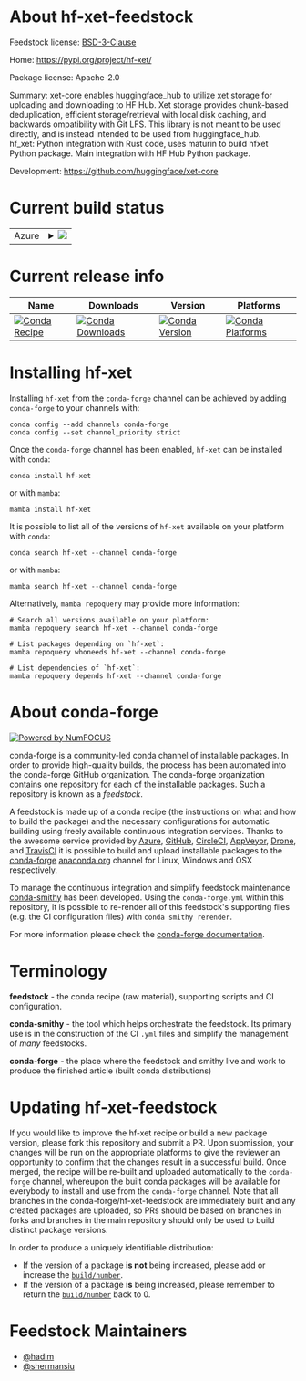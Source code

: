 About hf-xet-feedstock
======================

Feedstock license: [BSD-3-Clause](https://github.com/conda-forge/hf-xet-feedstock/blob/main/LICENSE.txt)

Home: https://pypi.org/project/hf-xet/

Package license: Apache-2.0

Summary: xet-core enables huggingface_hub to utilize xet storage for uploading and
downloading to HF Hub. Xet storage provides chunk-based deduplication,
efficient storage/retrieval with local disk caching, and backwards
ompatibility with Git LFS. This library is not meant to be used directly,
and is instead intended to be used from huggingface_hub.
<br/>
hf_xet: Python integration with Rust code, uses maturin to build hfxet
Python package. Main integration with HF Hub Python package.

Development: https://github.com/huggingface/xet-core

Current build status
====================


<table>
    
  <tr>
    <td>Azure</td>
    <td>
      <details>
        <summary>
          <a href="https://dev.azure.com/conda-forge/feedstock-builds/_build/latest?definitionId=25714&branchName=main">
            <img src="https://dev.azure.com/conda-forge/feedstock-builds/_apis/build/status/hf-xet-feedstock?branchName=main">
          </a>
        </summary>
        <table>
          <thead><tr><th>Variant</th><th>Status</th></tr></thead>
          <tbody><tr>
              <td>linux_64_python3.9.____cpython</td>
              <td>
                <a href="https://dev.azure.com/conda-forge/feedstock-builds/_build/latest?definitionId=25714&branchName=main">
                  <img src="https://dev.azure.com/conda-forge/feedstock-builds/_apis/build/status/hf-xet-feedstock?branchName=main&jobName=linux&configuration=linux%20linux_64_python3.9.____cpython" alt="variant">
                </a>
              </td>
            </tr><tr>
              <td>linux_aarch64_python3.9.____cpython</td>
              <td>
                <a href="https://dev.azure.com/conda-forge/feedstock-builds/_build/latest?definitionId=25714&branchName=main">
                  <img src="https://dev.azure.com/conda-forge/feedstock-builds/_apis/build/status/hf-xet-feedstock?branchName=main&jobName=linux&configuration=linux%20linux_aarch64_python3.9.____cpython" alt="variant">
                </a>
              </td>
            </tr><tr>
              <td>linux_ppc64le_python3.9.____cpython</td>
              <td>
                <a href="https://dev.azure.com/conda-forge/feedstock-builds/_build/latest?definitionId=25714&branchName=main">
                  <img src="https://dev.azure.com/conda-forge/feedstock-builds/_apis/build/status/hf-xet-feedstock?branchName=main&jobName=linux&configuration=linux%20linux_ppc64le_python3.9.____cpython" alt="variant">
                </a>
              </td>
            </tr><tr>
              <td>osx_64_python3.9.____cpython</td>
              <td>
                <a href="https://dev.azure.com/conda-forge/feedstock-builds/_build/latest?definitionId=25714&branchName=main">
                  <img src="https://dev.azure.com/conda-forge/feedstock-builds/_apis/build/status/hf-xet-feedstock?branchName=main&jobName=osx&configuration=osx%20osx_64_python3.9.____cpython" alt="variant">
                </a>
              </td>
            </tr><tr>
              <td>osx_arm64_python3.9.____cpython</td>
              <td>
                <a href="https://dev.azure.com/conda-forge/feedstock-builds/_build/latest?definitionId=25714&branchName=main">
                  <img src="https://dev.azure.com/conda-forge/feedstock-builds/_apis/build/status/hf-xet-feedstock?branchName=main&jobName=osx&configuration=osx%20osx_arm64_python3.9.____cpython" alt="variant">
                </a>
              </td>
            </tr><tr>
              <td>win_64_python3.9.____cpython</td>
              <td>
                <a href="https://dev.azure.com/conda-forge/feedstock-builds/_build/latest?definitionId=25714&branchName=main">
                  <img src="https://dev.azure.com/conda-forge/feedstock-builds/_apis/build/status/hf-xet-feedstock?branchName=main&jobName=win&configuration=win%20win_64_python3.9.____cpython" alt="variant">
                </a>
              </td>
            </tr>
          </tbody>
        </table>
      </details>
    </td>
  </tr>
</table>

Current release info
====================

| Name | Downloads | Version | Platforms |
| --- | --- | --- | --- |
| [![Conda Recipe](https://img.shields.io/badge/recipe-hf--xet-green.svg)](https://anaconda.org/conda-forge/hf-xet) | [![Conda Downloads](https://img.shields.io/conda/dn/conda-forge/hf-xet.svg)](https://anaconda.org/conda-forge/hf-xet) | [![Conda Version](https://img.shields.io/conda/vn/conda-forge/hf-xet.svg)](https://anaconda.org/conda-forge/hf-xet) | [![Conda Platforms](https://img.shields.io/conda/pn/conda-forge/hf-xet.svg)](https://anaconda.org/conda-forge/hf-xet) |

Installing hf-xet
=================

Installing `hf-xet` from the `conda-forge` channel can be achieved by adding `conda-forge` to your channels with:

```
conda config --add channels conda-forge
conda config --set channel_priority strict
```

Once the `conda-forge` channel has been enabled, `hf-xet` can be installed with `conda`:

```
conda install hf-xet
```

or with `mamba`:

```
mamba install hf-xet
```

It is possible to list all of the versions of `hf-xet` available on your platform with `conda`:

```
conda search hf-xet --channel conda-forge
```

or with `mamba`:

```
mamba search hf-xet --channel conda-forge
```

Alternatively, `mamba repoquery` may provide more information:

```
# Search all versions available on your platform:
mamba repoquery search hf-xet --channel conda-forge

# List packages depending on `hf-xet`:
mamba repoquery whoneeds hf-xet --channel conda-forge

# List dependencies of `hf-xet`:
mamba repoquery depends hf-xet --channel conda-forge
```


About conda-forge
=================

[![Powered by
NumFOCUS](https://img.shields.io/badge/powered%20by-NumFOCUS-orange.svg?style=flat&colorA=E1523D&colorB=007D8A)](https://numfocus.org)

conda-forge is a community-led conda channel of installable packages.
In order to provide high-quality builds, the process has been automated into the
conda-forge GitHub organization. The conda-forge organization contains one repository
for each of the installable packages. Such a repository is known as a *feedstock*.

A feedstock is made up of a conda recipe (the instructions on what and how to build
the package) and the necessary configurations for automatic building using freely
available continuous integration services. Thanks to the awesome service provided by
[Azure](https://azure.microsoft.com/en-us/services/devops/), [GitHub](https://github.com/),
[CircleCI](https://circleci.com/), [AppVeyor](https://www.appveyor.com/),
[Drone](https://cloud.drone.io/welcome), and [TravisCI](https://travis-ci.com/)
it is possible to build and upload installable packages to the
[conda-forge](https://anaconda.org/conda-forge) [anaconda.org](https://anaconda.org/)
channel for Linux, Windows and OSX respectively.

To manage the continuous integration and simplify feedstock maintenance
[conda-smithy](https://github.com/conda-forge/conda-smithy) has been developed.
Using the ``conda-forge.yml`` within this repository, it is possible to re-render all of
this feedstock's supporting files (e.g. the CI configuration files) with ``conda smithy rerender``.

For more information please check the [conda-forge documentation](https://conda-forge.org/docs/).

Terminology
===========

**feedstock** - the conda recipe (raw material), supporting scripts and CI configuration.

**conda-smithy** - the tool which helps orchestrate the feedstock.
                   Its primary use is in the construction of the CI ``.yml`` files
                   and simplify the management of *many* feedstocks.

**conda-forge** - the place where the feedstock and smithy live and work to
                  produce the finished article (built conda distributions)


Updating hf-xet-feedstock
=========================

If you would like to improve the hf-xet recipe or build a new
package version, please fork this repository and submit a PR. Upon submission,
your changes will be run on the appropriate platforms to give the reviewer an
opportunity to confirm that the changes result in a successful build. Once
merged, the recipe will be re-built and uploaded automatically to the
`conda-forge` channel, whereupon the built conda packages will be available for
everybody to install and use from the `conda-forge` channel.
Note that all branches in the conda-forge/hf-xet-feedstock are
immediately built and any created packages are uploaded, so PRs should be based
on branches in forks and branches in the main repository should only be used to
build distinct package versions.

In order to produce a uniquely identifiable distribution:
 * If the version of a package **is not** being increased, please add or increase
   the [``build/number``](https://docs.conda.io/projects/conda-build/en/latest/resources/define-metadata.html#build-number-and-string).
 * If the version of a package **is** being increased, please remember to return
   the [``build/number``](https://docs.conda.io/projects/conda-build/en/latest/resources/define-metadata.html#build-number-and-string)
   back to 0.

Feedstock Maintainers
=====================

* [@hadim](https://github.com/hadim/)
* [@shermansiu](https://github.com/shermansiu/)

